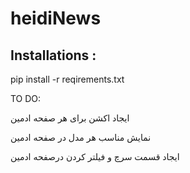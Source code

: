 # heidiNews

Installations :
------
pip install -r reqirements.txt


TO DO:

ایجاد اکشن برای هر صفحه ادمین 

نمایش مناسب هر مدل در صفحه ادمین 

ایجاد قسمت سرچ و فیلتر کردن درصفحه ادمین 
